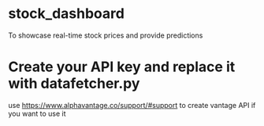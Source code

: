 # stock_dashboard
To showcase real-time stock prices and provide predictions


# Create your API key and replace it with datafetcher.py
use https://www.alphavantage.co/support/#support to create vantage API if you want to use it
